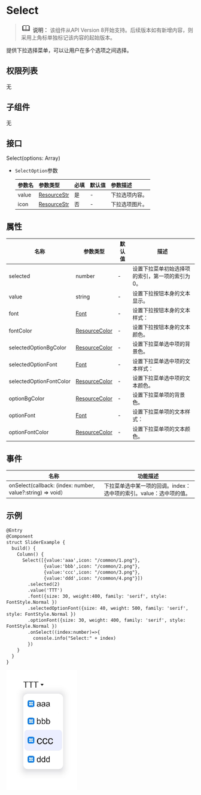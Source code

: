 #  Select

> ![](public_sys-resources/icon-note.gif) **说明：** 该组件从API Version 8开始支持。后续版本如有新增内容，则采用上角标单独标记该内容的起始版本。

提供下拉选择菜单，可以让用户在多个选项之间选择。

## 权限列表

无

## 子组件

无

## 接口

Select(options: Array<SelectOption>)

- `SelectOption`参数

  | 参数名 | 参数类型                                        | 必填 | 默认值 | 参数描述       |
  | ------ | ----------------------------------------------- | ---- | ------ | -------------- |
  | value  | [ResourceStr](../../ui/ts-types.md) | 是   | -      | 下拉选项内容。 |
  | icon   | [ResourceStr](../../ui/ts-types.md) | 否   | -      | 下拉选项图片。 |

## 属性

| 名称                    | 参数类型                                            | 默认值 | 描述                                            |
| ----------------------- | --------------------------------------------------- | ------ | ----------------------------------------------- |
| selected                | number                                              | -      | 设置下拉菜单初始选择项的索引，第一项的索引为0。 |
| value                   | string                                              | -      | 设置下拉按钮本身的文本显示。                    |
| font                    | [Font](../../ui/ts-types.md)                   | -      | 设置下拉按钮本身的文本样式：                    |
| fontColor               | [ResourceColor](../../ui/ts-types.md) | -      | 设置下拉按钮本身的文本颜色。                    |
| selectedOptionBgColor   | [ResourceColor](../../ui/ts-types.md) | -      | 设置下拉菜单选中项的背景色。                    |
| selectedOptionFont      | [Font](../../ui/ts-types.md)                   | -      | 设置下拉菜单选中项的文本样式：                  |
| selectedOptionFontColor | [ResourceColor](../../ui/ts-types.md) | -      | 设置下拉菜单选中项的文本颜色。                  |
| optionBgColor           | [ResourceColor](../../ui/ts-types.md) | -      | 设置下拉菜单项的背景色。                        |
| optionFont              | [Font](../../ui/ts-types.md)                   | -      | 设置下拉菜单项的文本样式：                      |
| optionFontColor         | [ResourceColor](../../ui/ts-types.md) | -      | 设置下拉菜单项的文本颜色。                      |

## 事件

| 名称                                                        | 功能描述                                                     |
| ----------------------------------------------------------- | ------------------------------------------------------------ |
| onSelect(callback: (index: number, value?:string) => void） | 下拉菜单选中某一项的回调。index：选中项的索引。value：选中项的值。 |

##  示例

```
@Entry
@Component
struct SliderExample {
  build() {
    Column() {
      Select([{value:'aaa',icon: "/common/1.png"},
              {value:'bbb',icon: "/common/2.png"},
              {value:'ccc',icon: "/common/3.png"},
              {value:'ddd',icon: "/common/4.png"}])
        .selected(2)
        .value('TTT')
        .font({size: 30, weight:400, family: 'serif', style: FontStyle.Normal })
        .selectedOptionFont({size: 40, weight: 500, family: 'serif', style: FontStyle.Normal })
        .optionFont({size: 30, weight: 400, family: 'serif', style: FontStyle.Normal })
        .onSelect((index:number)=>{
          console.info("Select:" + index)
        })
    }
  }
}
```

![](figures/select.png)